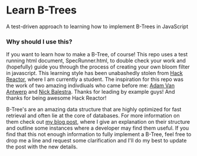 # Learn B-Trees
A test-driven approach to learning how to implement B-Trees in JavaScript

### Why should I use this?
If you want to learn how to make a B-Tree, of course!  This repo uses a test running html document, SpecRunner.html, to
double check your work and (hopefully) guide you through the process of creating your own bloom filter in javascript.  This learning style has been unabashedly stolen from [Hack Reactor](http://www.hackreactor.com/), where I am currently a student. The inspiration for this repo was the work of two amazing indivdiuals who came before me: [Adam Van Antwerp](https://github.com/TheAdamizer) and [Nick Balestra](https://github.com/nickbalestra). Thanks for leading by example guys! And thanks for being awesome Hack Reactor!  

B-Tree's are an amazing data structure that are highly optimized for fast retrieval and often lie at the core of databases. For more information on them check out [my blog post](http://bryanbierce.com/blog/11-29-Btree.html),
where I give an explanation on their structure and outline some instances where a developer may find them useful.
If you find that this not enough information to fully implement a B-Tree, feel free to drop me a line and request some
clarification and I'll do my best to update the post with the new details.
